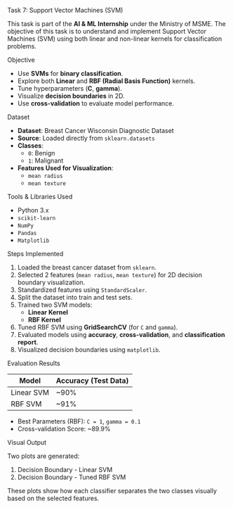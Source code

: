  Task 7: Support Vector Machines (SVM)

This task is part of the **AI & ML Internship** under the Ministry of MSME. The objective of this task is to understand and implement Support Vector Machines (SVM) using both linear and non-linear kernels for classification problems.


 Objective

- Use **SVMs** for **binary classification**.
- Explore both **Linear** and **RBF (Radial Basis Function)** kernels.
- Tune hyperparameters (**C**, **gamma**).
- Visualize **decision boundaries** in 2D.
- Use **cross-validation** to evaluate model performance.

Dataset

- **Dataset**: Breast Cancer Wisconsin Diagnostic Dataset
- **Source**: Loaded directly from `sklearn.datasets`
- **Classes**: 
  - `0`: Benign
  - `1`: Malignant
- **Features Used for Visualization**:
  - `mean radius`
  - `mean texture`

 Tools & Libraries Used

- Python 3.x
- `scikit-learn`
- `NumPy`
- `Pandas`
- `Matplotlib`

 Steps Implemented

1. Loaded the breast cancer dataset from `sklearn`.
2. Selected 2 features (`mean radius`, `mean texture`) for 2D decision boundary visualization.
3. Standardized features using `StandardScaler`.
4. Split the dataset into train and test sets.
5. Trained two SVM models:
   - **Linear Kernel**
   - **RBF Kernel**
6. Tuned RBF SVM using **GridSearchCV** (for `C` and `gamma`).
7. Evaluated models using **accuracy**, **cross-validation**, and **classification report**.
8. Visualized decision boundaries using `matplotlib`.

 Evaluation Results

| Model         | Accuracy (Test Data) |
|---------------|----------------------|
| Linear SVM    | ~90%                 |
| RBF SVM       | ~91%                 |

- Best Parameters (RBF): `C = 1`, `gamma = 0.1`
- Cross-validation Score: ~89.9%

Visual Output

Two plots are generated:
1. Decision Boundary - Linear SVM
2. Decision Boundary - Tuned RBF SVM

These plots show how each classifier separates the two classes visually based on the selected features.
